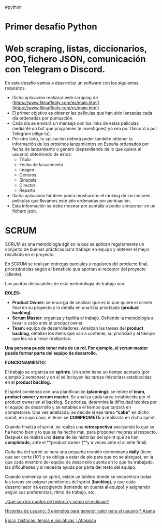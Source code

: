 
#python

# Primer desafío Python

# Web scraping, listas, diccionarios, POO, fichero JSON, comunicación con Telegram o Discord.

En este desafío vamos a desarrollar un software con los siguientes requisitos.

- Dicha aplicación realizará web scraping de [https://www.filmaffinity.com/es/main.html](https://www.filmaffinity.com/es/main.html)
- El primer objetivo es obtener las películas que han sido lanzadas cada día ordenadas por puntuación.
- Cada día se enviará un mensaje con los links de estas películas mediante un bot que programes (e investigues) ya sea por Discord o por Telegram (elige tú).
- Por otro lado, tu aplicación deberá poder también obtener la información de los próximos lanzamientos en España ordenados por fecha de lanzamiento o género (dependiendo de lo que quiera el usuario) obteniendo de éstos:
    - Título
    - Fecha de lanzamiento
    - Imagen
    - Géneros
    - Sinopsis
    - Director
    - Reparto
- Dicha aplicación también podrá mostrarnos el ranking de las mejores películas que llevamos este año ordenadas por puntuación.
- Esta información se debe mostrar por pantalla o poder almacenar en un fichero json.

# SCRUM

SCRUM es una metodología ágil en la que se aplican regularmente un conjunto de buenas prácticas para trabajar en equipo y obtener el mejor resultado en el proyecto.

En SCRUM se realizan entregas parciales y regulares del producto final, priorizándolas según el beneficio que aportan al receptor del proyecto (cliente).

Los puntos destacables de esta metodología de trabajo son:

**ROLES:**

- **Product Owner:** se encarga de analizar qué es lo que quiere el cliente final en su proyecto y lo detalla en una lista priorizada (**product backlog).**
- **Scrum Master:** organiza y facilita el trabajo. Defiende la metodología a llevar a cabo ante el product owner.
- **Team:** equipo de desarrolladores. Analizan las tareas del **product backlog**, detallan los ítems que van a contener, su prioridad y el tiempo que les va a llevar realizarlas.

**Una persona puede tener más de un rol. Por ejemplo, el scrum master puede formar parte del equipo de desarrollo.**

**FUNCIONAMIENTO:**

El trabajo se organiza en **sprints**. Un sprint tiene un tiempo acotado (por ejemplo 2 semanas) y en él se incluyen las tareas (historias) establecidas en el **product backlog.**

El sprint comienza con una planificación **(planning)**: se reúne el **team, product owner y scrum master.** Se analiza cada tarea establecida por el product owner en el backlog. Se prioriza, determina la dificultad técnica por el equipo de desarrollo y se establece el tiempo que tardará en completarse. Una vez analizada, se decide si esa tarea **“cabe”** en dicho sprint, en cuyo caso, el team se **COMPROMETE** a realizarla en dicho sprint.

Cuando finaliza el sprint, se realiza una **retrospectiva** analizando lo que se ha hecho bien y lo que se ha hecho mal, para proponer mejoras al respecto. Después se realiza una **demo** de las historias del sprint que se han **completado,** ante el **product owner (**y a veces ante el cliente final).

Cada día del sprint se hará una pequeña reunión denominada **daily** (tiene que ser corta (10’) y se obliga a estar de pie para que no se alargue), en la que cada miembro del equipo de desarrollo cuenta en lo que ha trabajado, las dificultades y si necesita ayuda por parte del resto del equipo.

Cuando comienza un sprint, existe un tablero donde se encuentran todas las tareas sin asignar pendientes del sprint (**backlog**), y que cada desarrollador irá escogiendo (teniendo en cuenta al equipo) y asignando según sus preferencias, ritmo de trabajo, etc.

[¿Qué son los puntos de historia y cómo se estiman?](https://www.atlassian.com/es/agile/project-management/estimation)

[Historias de usuario: 3 ejemplos para generar valor para el usuario * Asana](https://asana.com/es/resources/user-stories)

[Epics, historias, temas e iniciativas | Atlassian](https://www.atlassian.com/es/agile/project-management/epics-stories-themes)